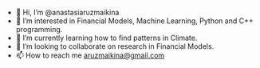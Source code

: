 - 👋 Hi, I’m @anastasiaruzmaikina
- 👀 I’m interested in Financial Models, Machine Learning, Python and C++ programming.
- 🌱 I’m currently learning how to find patterns in Climate.
- 💞️ I’m looking to collaborate on research in Financial Models.
- 📫 How to reach me aruzmaikina@gmail.com

<!---
anastasiaruzmaikina/anastasiaruzmaikina is a ✨ special ✨ repository because its `README.md` (this file) appears on your GitHub profile.
You can click the Preview link to take a look at your changes.
--->
